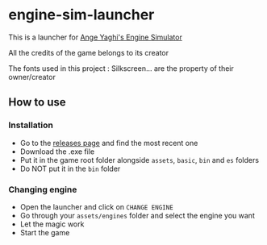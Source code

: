 # engine-sim-launcher

This is a launcher for [Ange Yaghi's Engine Simulator](https://github.com/ange-yaghi/engine-sim)

All the credits of the game belongs to its creator

The fonts used in this project : Silkscreen... are the property of their owner/creator

## How to use
### Installation
- Go to the [releases page](https://github.com/ASionville/engine-sim-launcher/releases) and find the most recent one
- Download the .exe file
- Put it in the game root folder alongside `assets`, `basic`, `bin` and `es` folders
- Do NOT put it in the `bin` folder

### Changing engine
- Open the launcher and click on `CHANGE ENGINE`
- Go through your `assets/engines` folder and select the engine you want
- Let the magic work
- Start the game
